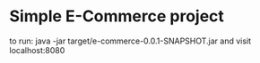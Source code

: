 # Simple E-Commerce project

to run:
java -jar target/e-commerce-0.0.1-SNAPSHOT.jar
and visit localhost:8080

